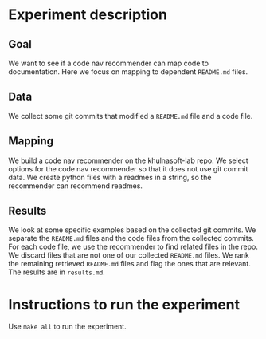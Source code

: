 # Experiment description

## Goal

We want to see if a code nav recommender can map code to documentation.
Here we focus on mapping to dependent `README.md` files.

## Data

We collect some git commits that modified a `README.md` file and a code file.

## Mapping

We build a code nav recommender on the khulnasoft-lab repo.
We select options for the code nav recommender so that it does not use git commit data.
We create python files with a readmes in a string, so the recommender can recommend readmes.

## Results

We look at some specific examples based on the collected git commits.
We separate the `README.md` files and the code files from the collected commits.
For each code file, we use the recommender to find related files in the repo.
We discard files that are not one of our collected `README.md` files.
We rank the remaining retrieved `README.md` files and flag the ones that are relevant.
The results are in `results.md`.

# Instructions to run the experiment

Use `make all` to run the experiment.
